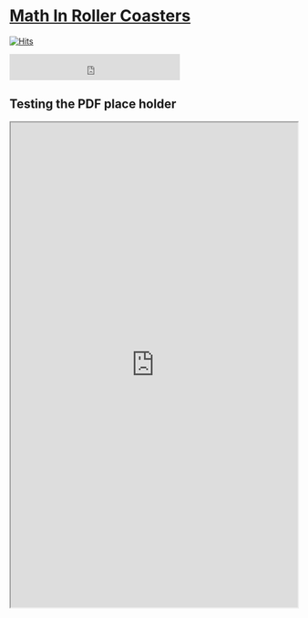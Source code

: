 # [Math In Roller Coasters](https://mathinrollercoasters.com/)

[![Hits](https://hits.seeyoufarm.com/api/count/incr/badge.svg?url=https%3A%2F%2Fwww.mathinrollercoasters.com&count_bg=%2379C83D&title_bg=%23555555&icon=&icon_color=%23E7E7E7&title=Visitors&edge_flat=false)](https://hits.seeyoufarm.com)


<iframe src="https://free.timeanddate.com/countdown/i8goi0hb/n31/cf11/cm0/cu4/ct0/cs1/cac000/co1/cr0/ss0/cac000/cpc000/pcfff/tcfff/fs100/tatTime%20left%20to%20publish/tac000/tptTime%20since%20Event%20started%20in/tpc000/iso2022-12-20T11:30:00/bo3/pa4" allowtransparency="true" frameborder="0" width="299" height="46"></iframe>

## Testing the PDF place holder

<iframe src="https://arnaudelrio.github.io/TdR - Placeholder.pdf" width="100%" height="850px"/>

## Embeded video

<div class="embed-container">
    <iframe width="640" height="390" 
    src="[https://www.youtube.com/embed/{{ include.id }}](https://youtu.be/kHXj1twS9Lo)" 
    frameborder="0" allowfullscreen></iframe>
</div>
<style>
.embed-container {
  position: relative;
  padding-bottom: 56.25%;
  height: 0;
  overflow: hidden;
  max-width: 100%;
}
.embed-container iframe,
.embed-container object,
.embed-container embed {
  position: absolute;
  top: 0;
  left: 0;
  width: 100%;
  height: 100%;
}
